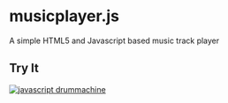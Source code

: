 # musicplayer.js

A simple HTML5 and Javascript based music track player

## Try It
[ ![javascript drummachine](drummachine.png) ](http://htmlpreview.github.io/?https://raw.githubusercontent.com/subatomicglue/musicplayer.js/master/index.html)
